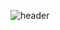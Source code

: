 
![header](https://capsule-render.vercel.app/api?type=soft&color=4C5B5C&height=200&section=header&text=Hello,%20I'm%20Y&fontSize=50&fontColor=f9cb40&animation=fadeIn)



<!--
**yrkimyy/yrkimyy** is a ✨ _special_ ✨ repository because its `README.md` (this file) appears on your GitHub profile.

Here are some ideas to get you started:

- 🔭 I’m currently working on ...
- 🌱 I’m currently learning ...
- 👯 I’m looking to collaborate on ...
- 🤔 I’m looking for help with ...
- 💬 Ask me about ...
- 📫 How to reach me: ...
- 😄 Pronouns: ...
- ⚡ Fun fact: ...
-->
